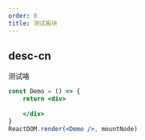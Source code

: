 ```yaml
---
order: 0
title: 测试板块
---
```




## desc-cn 
测试咯


```jsx
const Demo = () => {
    return <div>
    
    </div>
}
ReactDOM.render(<Demo />, mountNode)
```

<style>
    sp-collapse {
        margin-top: 20px
    }
</style>